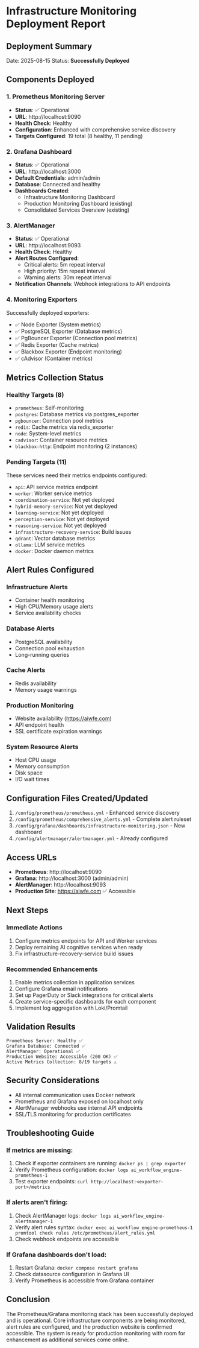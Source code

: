 # Infrastructure Monitoring Deployment Report

## Deployment Summary
Date: 2025-08-15
Status: **Successfully Deployed**

## Components Deployed

### 1. Prometheus Monitoring Server
- **Status**: ✅ Operational
- **URL**: http://localhost:9090
- **Health Check**: Healthy
- **Configuration**: Enhanced with comprehensive service discovery
- **Targets Configured**: 19 total (8 healthy, 11 pending)

### 2. Grafana Dashboard
- **Status**: ✅ Operational  
- **URL**: http://localhost:3000
- **Default Credentials**: admin/admin
- **Database**: Connected and healthy
- **Dashboards Created**:
  - Infrastructure Monitoring Dashboard
  - Production Monitoring Dashboard (existing)
  - Consolidated Services Overview (existing)

### 3. AlertManager
- **Status**: ✅ Operational
- **URL**: http://localhost:9093
- **Health Check**: Healthy
- **Alert Routes Configured**:
  - Critical alerts: 5m repeat interval
  - High priority: 15m repeat interval
  - Warning alerts: 30m repeat interval
- **Notification Channels**: Webhook integrations to API endpoints

### 4. Monitoring Exporters
Successfully deployed exporters:
- ✅ Node Exporter (System metrics)
- ✅ PostgreSQL Exporter (Database metrics)
- ✅ PgBouncer Exporter (Connection pool metrics)
- ✅ Redis Exporter (Cache metrics)
- ✅ Blackbox Exporter (Endpoint monitoring)
- ✅ cAdvisor (Container metrics)

## Metrics Collection Status

### Healthy Targets (8)
- `prometheus`: Self-monitoring
- `postgres`: Database metrics via postgres_exporter
- `pgbouncer`: Connection pool metrics
- `redis`: Cache metrics via redis_exporter
- `node`: System-level metrics
- `cadvisor`: Container resource metrics
- `blackbox-http`: Endpoint monitoring (2 instances)

### Pending Targets (11)
These services need their metrics endpoints configured:
- `api`: API service metrics endpoint
- `worker`: Worker service metrics
- `coordination-service`: Not yet deployed
- `hybrid-memory-service`: Not yet deployed
- `learning-service`: Not yet deployed
- `perception-service`: Not yet deployed
- `reasoning-service`: Not yet deployed
- `infrastructure-recovery-service`: Build issues
- `qdrant`: Vector database metrics
- `ollama`: LLM service metrics
- `docker`: Docker daemon metrics

## Alert Rules Configured

### Infrastructure Alerts
- Container health monitoring
- High CPU/Memory usage alerts
- Service availability checks

### Database Alerts
- PostgreSQL availability
- Connection pool exhaustion
- Long-running queries

### Cache Alerts
- Redis availability
- Memory usage warnings

### Production Monitoring
- Website availability (https://aiwfe.com)
- API endpoint health
- SSL certificate expiration warnings

### System Resource Alerts
- Host CPU usage
- Memory consumption
- Disk space
- I/O wait times

## Configuration Files Created/Updated

1. `/config/prometheus/prometheus.yml` - Enhanced service discovery
2. `/config/prometheus/comprehensive_alerts.yml` - Complete alert ruleset
3. `/config/grafana/dashboards/infrastructure-monitoring.json` - New dashboard
4. `/config/alertmanager/alertmanager.yml` - Already configured

## Access URLs

- **Prometheus**: http://localhost:9090
- **Grafana**: http://localhost:3000 (admin/admin)
- **AlertManager**: http://localhost:9093
- **Production Site**: https://aiwfe.com ✅ Accessible

## Next Steps

### Immediate Actions
1. Configure metrics endpoints for API and Worker services
2. Deploy remaining AI cognitive services when ready
3. Fix infrastructure-recovery-service build issues

### Recommended Enhancements
1. Enable metrics collection in application services
2. Configure Grafana email notifications
3. Set up PagerDuty or Slack integrations for critical alerts
4. Create service-specific dashboards for each component
5. Implement log aggregation with Loki/Promtail

## Validation Results

```
Prometheus Server: Healthy ✅
Grafana Database: Connected ✅
AlertManager: Operational ✅
Production Website: Accessible (200 OK) ✅
Active Metrics Collection: 8/19 targets ⚠️
```

## Security Considerations

- All internal communication uses Docker network
- Prometheus and Grafana exposed on localhost only
- AlertManager webhooks use internal API endpoints
- SSL/TLS monitoring for production certificates

## Troubleshooting Guide

### If metrics are missing:
1. Check if exporter containers are running: `docker ps | grep exporter`
2. Verify Prometheus configuration: `docker logs ai_workflow_engine-prometheus-1`
3. Test exporter endpoints: `curl http://localhost:<exporter-port>/metrics`

### If alerts aren't firing:
1. Check AlertManager logs: `docker logs ai_workflow_engine-alertmanager-1`
2. Verify alert rules syntax: `docker exec ai_workflow_engine-prometheus-1 promtool check rules /etc/prometheus/alert_rules.yml`
3. Check webhook endpoints are accessible

### If Grafana dashboards don't load:
1. Restart Grafana: `docker compose restart grafana`
2. Check datasource configuration in Grafana UI
3. Verify Prometheus is accessible from Grafana container

## Conclusion

The Prometheus/Grafana monitoring stack has been successfully deployed and is operational. Core infrastructure components are being monitored, alert rules are configured, and the production website is confirmed accessible. The system is ready for production monitoring with room for enhancement as additional services come online.